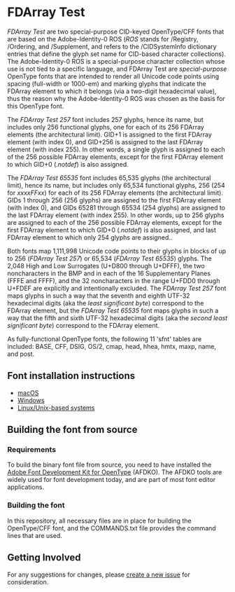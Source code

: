 # FDArray Test

*FDArray Test* are two special-purpose CID-keyed OpenType/CFF fonts that are based on the Adobe-Identity-0 ROS (*ROS* stands for /Registry, /Ordering, and /Supplement, and refers to the /CIDSystemInfo dictionary entries that define the glyph set name for CID-based character collections). The Adobe-Identity-0 ROS is a special-purpose character collection whose use is not tied to a specific language, and FDArray Test are *special-purpose* OpenType fonts that are intended to render all Unicode code points using spacing (full-width or 1000-em) and marking glyphs that indicate the FDArray element to which it belongs (via a two-digit hexadecimal value), thus the reason why the Adobe-Identity-0 ROS was chosen as the basis for this OpenType font.

The *FDArray Test 257* font includes 257 glyphs, hence its name, but includes only 256 functional glyphs, one for each of its 256 FDArray elements (the architectural limit). GID+1 is assigned to the first FDArray element (with index 0), and GID+256 is assigned to the last FDArray element (with index 255). In other words, a single glyph is assigned to each of the 256 possible FDArray elements, except for the first FDArray element to which GID+0 (*.notdef*) is also assigned.

The *FDArray Test 65535* font includes 65,535 glyphs (the architectural limit), hence its name, but includes only 65,534 functional glyphs, 256 (254 for *xxxxFFxx*) for each of its 256 FDArray elements (the architectural limit). GIDs 1 through 256 (256 glyphs) are assigned to the first FDArray element (with index 0), and GIDs 65281 through 65534 (254 glyphs) are assigned to the last FDArray element (with index 255). In other words, up to 256 glyphs are assigned to each of the 256 possible FDArray elements, except for the first FDArray element to which GID+0 (*.notdef*) is also assigned, and last FDArray element to which only 254 glyphs are assigned..

Both fonts map 1,111,998 Unicode code points to their glyphs in blocks of up to 256 (*FDArray Test 257*) or 65,534 (*FDArray Test 65535*) glyphs. The 2,048 High and Low Surrogates (U+D800 through U+DFFF), the two noncharacters in the BMP and in each of the 16 Supplementary Planes (FFFE and FFFF), and the 32 noncharacters in the range U+FDD0 through U+FDEF are explicitly and intentionally excluded. The *FDArray Test 257* font maps glyphs in such a way that the seventh and eighth UTF-32 hexadecimal digits (aka the *least significant byte*) correspond to the FDArray element, but the *FDArray Test 65535* font maps glyphs in such a way that the fifth and sixth UTF-32 hexadecimal digits (aka the *second least significant byte*) correspond to the FDArray element.

As fully-functional OpenType fonts, the following 11 'sfnt' tables are included: BASE, CFF, DSIG, OS/2, cmap, head, hhea, hmtx, maxp, name, and post.

## Font installation instructions

* [macOS](https://support.apple.com/en-us/HT201749)
* [Windows](https://www.microsoft.com/en-us/Typography/TrueTypeInstall.aspx)
* [Linux/Unix-based systems](https://github.com/adobe-fonts/source-code-pro/issues/17#issuecomment-8967116)

## Building the font from source

### Requirements

To build the binary font file from source, you need to have installed the [Adobe Font Development Kit for OpenType](http://www.adobe.com/devnet/opentype/afdko.html) (AFDKO). The AFDKO tools are widely used for font development today, and are part of most font editor applications.

### Building the font

In this repository, all necessary files are in place for building the OpenType/CFF font, and the COMMANDS.txt file provides the command lines that are used.

## Getting Involved

For any suggestions for changes, please [create a new issue](https://github.com/adobe-fonts/fdarray-test/issues) for consideration.

